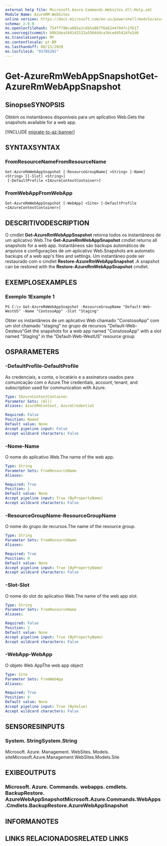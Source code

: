 ```yaml
---
external help file: Microsoft.Azure.Commands.Websites.dll-Help.xml
Module Name: AzureRM.WebSites
online version: https://docs.microsoft.com/en-us/powershell/module/azurerm.websites/get-azurermwebappsnapshot
schema: 2.0.0
ms.openlocfilehash: 754ff798ca001e2c6b5a067f6e6244704fc2f617
ms.sourcegitcommit: b9b2dea3441d1532a5564ddca3dced45424fe2d6
ms.translationtype: MT
ms.contentlocale: pt-BR
ms.lasthandoff: 08/15/2020
ms.locfileid: "93785291"
---
```

# <span data-ttu-id="fa143-101">Get-AzureRmWebAppSnapshot</span><span class="sxs-lookup"><span data-stu-id="fa143-101">Get-AzureRmWebAppSnapshot</span></span>

## <span data-ttu-id="fa143-102">Sinopse</span><span class="sxs-lookup"><span data-stu-id="fa143-102">SYNOPSIS</span></span>
<span data-ttu-id="fa143-103">Obtém os instantâneos disponíveis para um aplicativo Web.</span><span class="sxs-lookup"><span data-stu-id="fa143-103">Gets the snapshots available for a web app.</span></span>

[!INCLUDE [migrate-to-az-banner](../../includes/migrate-to-az-banner.md)]

## <span data-ttu-id="fa143-104">SYNTAX</span><span class="sxs-lookup"><span data-stu-id="fa143-104">SYNTAX</span></span>

### <span data-ttu-id="fa143-105">FromResourceName</span><span class="sxs-lookup"><span data-stu-id="fa143-105">FromResourceName</span></span>
```
Get-AzureRmWebAppSnapshot [-ResourceGroupName] <String> [-Name] <String> [[-Slot] <String>]
 [-DefaultProfile <IAzureContextContainer>]
```

### <span data-ttu-id="fa143-106">FromWebApp</span><span class="sxs-lookup"><span data-stu-id="fa143-106">FromWebApp</span></span>
```
Get-AzureRmWebAppSnapshot [-WebApp] <Site> [-DefaultProfile <IAzureContextContainer>]
```

## <span data-ttu-id="fa143-107">DESCRITIVO</span><span class="sxs-lookup"><span data-stu-id="fa143-107">DESCRIPTION</span></span>
<span data-ttu-id="fa143-108">O cmdlet **Get-AzureRmWebAppSnapshot** retorna todos os instantâneos de um aplicativo Web.</span><span class="sxs-lookup"><span data-stu-id="fa143-108">The **Get-AzureRmWebAppSnapshot** cmdlet returns all snapshots for a web app.</span></span> <span data-ttu-id="fa143-109">Instantâneos são backups automáticos de arquivos e configurações de um aplicativo Web.</span><span class="sxs-lookup"><span data-stu-id="fa143-109">Snapshots are automatic backups of a web app's files and settings.</span></span> <span data-ttu-id="fa143-110">Um instantâneo pode ser restaurado com o cmdlet **Restore-AzureRmWebAppSnapshot** .</span><span class="sxs-lookup"><span data-stu-id="fa143-110">A snapshot can be restored with the **Restore-AzureRmWebAppSnapshot** cmdlet.</span></span>

## <span data-ttu-id="fa143-111">EXEMPLOS</span><span class="sxs-lookup"><span data-stu-id="fa143-111">EXAMPLES</span></span>

### <span data-ttu-id="fa143-112">Exemplo 1</span><span class="sxs-lookup"><span data-stu-id="fa143-112">Example 1</span></span>
```
PS C:\> Get-AzureRmWebAppSnapshot -ResourceGroupName "Default-Web-WestUS" -Name "ContosoApp" -Slot "Staging"
```

<span data-ttu-id="fa143-113">Obter os instantâneos de um aplicativo Web chamado "ConstosoApp" com um slot chamado "staging" no grupo de recursos "Default-Web-Oesteus"</span><span class="sxs-lookup"><span data-stu-id="fa143-113">Get the snapshots for a web app named "ConstosoApp" with a slot named "Staging" in the "Default-Web-WestUS" resource group</span></span>

## <span data-ttu-id="fa143-114">OS</span><span class="sxs-lookup"><span data-stu-id="fa143-114">PARAMETERS</span></span>

### <span data-ttu-id="fa143-115">-DefaultProfile</span><span class="sxs-lookup"><span data-stu-id="fa143-115">-DefaultProfile</span></span>
<span data-ttu-id="fa143-116">As credenciais, a conta, o locatário e a assinatura usados para comunicação com o Azure.</span><span class="sxs-lookup"><span data-stu-id="fa143-116">The credentials, account, tenant, and subscription used for communication with Azure.</span></span>

```yaml
Type: IAzureContextContainer
Parameter Sets: (All)
Aliases: AzureRmContext, AzureCredential

Required: False
Position: Named
Default value: None
Accept pipeline input: False
Accept wildcard characters: False
```

### <span data-ttu-id="fa143-117">-Nome</span><span class="sxs-lookup"><span data-stu-id="fa143-117">-Name</span></span>
<span data-ttu-id="fa143-118">O nome do aplicativo Web.</span><span class="sxs-lookup"><span data-stu-id="fa143-118">The name of the web app.</span></span>

```yaml
Type: String
Parameter Sets: FromResourceName
Aliases: 

Required: True
Position: 1
Default value: None
Accept pipeline input: True (ByPropertyName)
Accept wildcard characters: False
```

### <span data-ttu-id="fa143-119">-ResourceGroupName</span><span class="sxs-lookup"><span data-stu-id="fa143-119">-ResourceGroupName</span></span>
<span data-ttu-id="fa143-120">O nome do grupo de recursos.</span><span class="sxs-lookup"><span data-stu-id="fa143-120">The name of the resource group.</span></span>

```yaml
Type: String
Parameter Sets: FromResourceName
Aliases: 

Required: True
Position: 0
Default value: None
Accept pipeline input: True (ByPropertyName)
Accept wildcard characters: False
```

### <span data-ttu-id="fa143-121">-Slot</span><span class="sxs-lookup"><span data-stu-id="fa143-121">-Slot</span></span>
<span data-ttu-id="fa143-122">O nome do slot do aplicativo Web.</span><span class="sxs-lookup"><span data-stu-id="fa143-122">The name of the web app slot.</span></span>

```yaml
Type: String
Parameter Sets: FromResourceName
Aliases: 

Required: False
Position: 2
Default value: None
Accept pipeline input: True (ByPropertyName)
Accept wildcard characters: False
```

### <span data-ttu-id="fa143-123">-WebApp</span><span class="sxs-lookup"><span data-stu-id="fa143-123">-WebApp</span></span>
<span data-ttu-id="fa143-124">O objeto Web App</span><span class="sxs-lookup"><span data-stu-id="fa143-124">The web app object</span></span>

```yaml
Type: Site
Parameter Sets: FromWebApp
Aliases: 

Required: True
Position: 0
Default value: None
Accept pipeline input: True (ByValue)
Accept wildcard characters: False
```

## <span data-ttu-id="fa143-125">SENSORES</span><span class="sxs-lookup"><span data-stu-id="fa143-125">INPUTS</span></span>

### <span data-ttu-id="fa143-126">System. String</span><span class="sxs-lookup"><span data-stu-id="fa143-126">System.String</span></span>
<span data-ttu-id="fa143-127">Microsoft. Azure. Management. WebSites. Models. site</span><span class="sxs-lookup"><span data-stu-id="fa143-127">Microsoft.Azure.Management.WebSites.Models.Site</span></span>


## <span data-ttu-id="fa143-128">EXIBE</span><span class="sxs-lookup"><span data-stu-id="fa143-128">OUTPUTS</span></span>

### <span data-ttu-id="fa143-129">Microsoft. Azure. Commands. webapps. cmdlets. BackupRestore. AzureWebAppSnapshot</span><span class="sxs-lookup"><span data-stu-id="fa143-129">Microsoft.Azure.Commands.WebApps.Cmdlets.BackupRestore.AzureWebAppSnapshot</span></span>


## <span data-ttu-id="fa143-130">INFORMA</span><span class="sxs-lookup"><span data-stu-id="fa143-130">NOTES</span></span>

## <span data-ttu-id="fa143-131">LINKS RELACIONADOS</span><span class="sxs-lookup"><span data-stu-id="fa143-131">RELATED LINKS</span></span>

